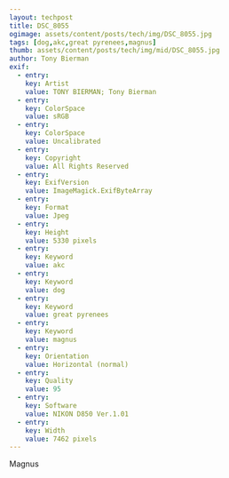 ```yaml
---
layout: techpost
title: DSC_8055
ogimage: assets/content/posts/tech/img/DSC_8055.jpg
tags: [dog,akc,great pyrenees,magnus]
thumb: assets/content/posts/tech/img/mid/DSC_8055.jpg
author: Tony Bierman
exif:
  - entry:
    key: Artist
    value: TONY BIERMAN; Tony Bierman
  - entry:
    key: ColorSpace
    value: sRGB
  - entry:
    key: ColorSpace
    value: Uncalibrated
  - entry:
    key: Copyright
    value: All Rights Reserved
  - entry:
    key: ExifVersion
    value: ImageMagick.ExifByteArray
  - entry:
    key: Format
    value: Jpeg
  - entry:
    key: Height
    value: 5330 pixels
  - entry:
    key: Keyword
    value: akc
  - entry:
    key: Keyword
    value: dog
  - entry:
    key: Keyword
    value: great pyrenees
  - entry:
    key: Keyword
    value: magnus
  - entry:
    key: Orientation
    value: Horizontal (normal)
  - entry:
    key: Quality
    value: 95
  - entry:
    key: Software
    value: NIKON D850 Ver.1.01     
  - entry:
    key: Width
    value: 7462 pixels
---
```

<p class="h4">Magnus</p>